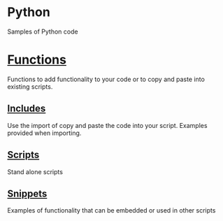 # Python
Samples of Python code

# [Functions](https://github.com/thedzy/Python/tree/master/Functions)
Functions to add functionality to your code or to copy and paste into existing scripts.

## [Includes](https://github.com/thedzy/Python/tree/master/Includes)
Use the import of copy and paste the code into your script.  Examples provided when importing.

## [Scripts](https://github.com/thedzy/Python/tree/master/Scripts)
Stand alone scripts

## [Snippets](https://github.com/thedzy/Python/tree/master/Snippets)
Examples of functionality that can be embedded or used in other scripts
